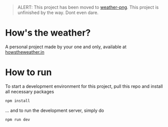 > ALERT: This project has been moved to [weather-png](https://github.com/tortendes/weather-png).
> This project is unfinished by the way. Dont even dare.

# How's the weather?

A personal project made by your one and only, available at [howstheweather.in](howstheweather.in)

# How to run
To start a development environment for this project, pull this repo and install all necessary packages
```bash
npm install
```
... and to run the development server, simply do
```bash
npm run dev
```